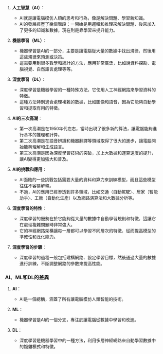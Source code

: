 1. **人工智慧（AI）**：
   - AI就是讓電腦模仿人類的思考和行為，像是解決問題、學習新知識。
   - AI的發展經歷了幾個階段：一開始是用邏輯和推理來解決問題，後來加入了更多的知識和數據，現在則是靠學習來提升能力。

2. **機器學習（ML）**：
   - 機器學習是AI的一部分，主要是讓電腦從大量的數據中找出規律，然後用這些規律來預測或決策。
   - 這需要用到很多數學和統計的方法，應用非常廣泛，比如說資料探勘、電腦視覺、自然語言處理等等。

3. **深度學習（DL）**：
   - 深度學習是機器學習的一種特殊方法，它使用人工神經網路來學習資料的特徵。
   - 這種方法特別適合處理複雜的數據，比如圖像和語音，因為它能夠自動學習和提取有用的特徵。


1. **AI的三次高潮**：
   - 第一次高潮是在1950年代左右，當時出現了很多新的算法，讓電腦能夠進行基本的推理和計算。
   - 第二次高潮是在語音辨識和機器翻譯等領域取得了很大的進步，讓電腦開始能夠理解和生成語言。
   - 第三次高潮是因為深度學習技術的突破，加上大數據和運算速度的提升，讓AI變得更加強大和普及。

2. **AI的挑戰和應用**：
   - AI面臨的一些挑戰包括需要大量的資料和算力來訓練模型，而且這些模型往往不容易解釋。
   - 不過，AI的應用已經滲透到許多領域，比如交通（自動駕駛）、居家（智能助手）、工廠（自動化生產）以及網路演算法和大數據分析等。


1. **深度學習的特性**：
   - 深度學習的優勢在於它能夠從大量的數據中自動學習規則和特徵，這讓它在處理複雜問題時非常強大。
   - 它的神經網路架構讓每一層都可以學習不同層次的特徵，從而提高模型的準確性和泛化能力。

2. **深度學習的步驟**：
   - 深度學習的過程一般包括建構網路、設定學習目標，然後通過大量的數據進行訓練，不斷調整網路的參數來提高性能。

### AI、ML和DL的差異

1. **AI**：
   - AI是一個總稱，涵蓋了所有讓電腦模仿人類智能的技術。
   
2. **ML**：
   - 機器學習是AI的一個分支，專注於讓電腦從數據中學習和改進。
   
3. **DL**：
   - 深度學習是機器學習中的一種方法，利用多層神經網路來自動學習數據中的複雜模式和特徵。
